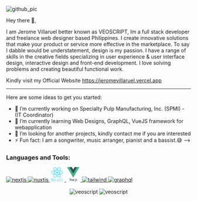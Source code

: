 ![github_pic](https://user-images.githubusercontent.com/26340308/112753525-66944d80-900a-11eb-970f-9e53f91a2554.png)
<p>Hey there 👋,</p>
<p>I am Jerome Villaruel better known as VEOSCRIPT,  Im a full stack developer and freelance web designer based Philippines. I create innovative solutions that make your product or service more effective in the marketplace. To say I dabble would be understatement, design is my passion. I have a range of skills in the creative fields specializing in user experience & user interface design, interactive design and front-end development. I love solving problems and creating beautiful functional work. </p>

Kindly visit my Official Website https://jeromevillaruel.vercel.app

<hr/>

Here are some ideas to get you started:

- 💼 I’m currently working on Specialty Pulp Manufacturing, Inc. (SPMI) - (IT Coordinator)
- 📓 I’m currently learning Web Designs, GraphQL, VueJS framework for webapplication
- 👯 I’m looking for another projects, kindly contact me if you are interested
- ⚡ Fun fact: I am a songwriter, music arranger, pianist and a bassist.😅
-->

<h3 align="left">Languages and Tools:</h3>
<p align="left"> <a href="https://nextjs.org/" target="_blank"> <img src="https://cdn.worldvectorlogo.com/logos/nextjs-3.svg" alt="nextjs" width="40" height="40"/> </a> <a href="https://nuxtjs.org/" target="_blank"> <img src="https://www.vectorlogo.zone/logos/nuxtjs/nuxtjs-icon.svg" alt="nuxtjs" width="40" height="40"/> </a> <a href="https://reactjs.org/" target="_blank"> <img src="https://raw.githubusercontent.com/devicons/devicon/master/icons/react/react-original-wordmark.svg" alt="react" width="40" height="40"/> </a> <a href="https://vuejs.org/" target="_blank"> <img src="https://raw.githubusercontent.com/devicons/devicon/master/icons/vuejs/vuejs-original-wordmark.svg" alt="vuejs" width="40" height="40"/> </a> <a href="https://tailwindcss.com/" target="_blank"> <img src="https://www.vectorlogo.zone/logos/tailwindcss/tailwindcss-icon.svg" alt="tailwind" width="40" height="40"/> </a> <a href="https://graphql.org" target="_blank"> <img src="https://www.vectorlogo.zone/logos/graphql/graphql-icon.svg" alt="graphql" width="40" height="40"/> </a></p>

<div align=center>
  <img align="center" src="https://github-readme-stats.vercel.app/api/top-langs?username=veoscript&show_icons=true&locale=en&layout=compact" alt="veoscript" />
  <img align="center" src="https://github-readme-stats.vercel.app/api?username=veoscript&show_icons=true&locale=en" alt="veoscript" />
</div>
